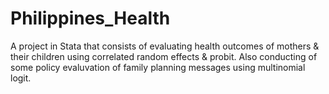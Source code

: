 # Philippines_Health
A project in Stata that consists of evaluating health outcomes of mothers &amp; their children using correlated random effects &amp; probit. Also conducting of some policy evaluvation of family planning messages using multinomial logit.
